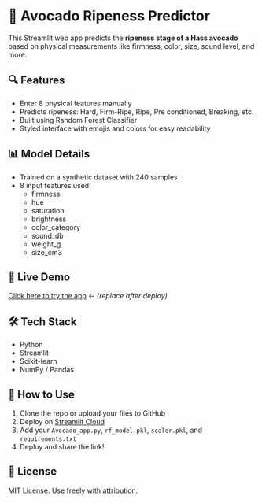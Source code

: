 # 🥑 Avocado Ripeness Predictor

This Streamlit web app predicts the **ripeness stage of a Hass avocado** based on physical measurements like firmness, color, size, sound level, and more.

## 🔍 Features
- Enter 8 physical features manually
- Predicts ripeness: Hard, Firm-Ripe, Ripe, Pre conditioned, Breaking, etc.
- Built using Random Forest Classifier
- Styled interface with emojis and colors for easy readability

## 📊 Model Details
- Trained on a synthetic dataset with 240 samples
- 8 input features used:
  - firmness
  - hue
  - saturation
  - brightness
  - color_category
  - sound_db
  - weight_g
  - size_cm3

## 🚀 Live Demo
[Click here to try the app](https://your-deployed-link.streamlit.app)  ← *(replace after deploy)*

## 🛠️ Tech Stack
- Python
- Streamlit
- Scikit-learn
- NumPy / Pandas

## 🧠 How to Use
1. Clone the repo or upload your files to GitHub
2. Deploy on [Streamlit Cloud](https://streamlit.io/cloud)
3. Add your `Avocado_app.py`, `rf_model.pkl`, `scaler.pkl`, and `requirements.txt`
4. Deploy and share the link!

## 📄 License
MIT License. Use freely with attribution.
